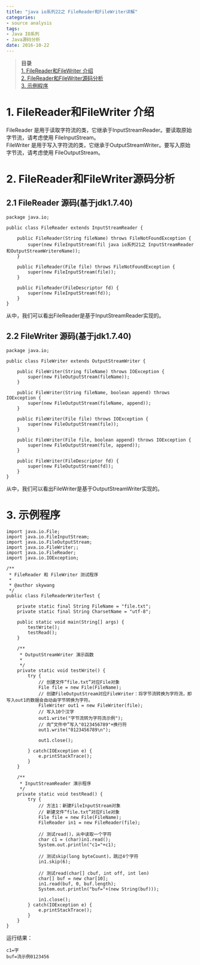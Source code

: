 ```yaml
---
title: "java io系列22之 FileReader和FileWriter详解"
categories: 
- source analysis
tags: 
- Java IO系列
- Java源码分析
date: 2016-10-22
---
```


> **目录**  
[1. FileReader和FileWriter 介绍](#anchor1)   
[2. FileReader和FileWriter源码分析](#anchor2)   
[3. 示例程序](#anchor3)   


<a name="anchor1"></a>
# 1. FileReader和FileWriter 介绍

FileReader 是用于读取字符流的类，它继承于InputStreamReader。要读取原始字节流，请考虑使用 FileInputStream。  
FileWriter 是用于写入字符流的类，它继承于OutputStreamWriter。要写入原始字节流，请考虑使用 FileOutputStream。


 

<a name="anchor2"></a>
# 2. FileReader和FileWriter源码分析

## 2.1 FileReader 源码(基于jdk1.7.40)

    package java.io;

    public class FileReader extends InputStreamReader {

        public FileReader(String fileName) throws FileNotFoundException {
            super(new FileInputStream(fil java io系列21之 InputStreamReader和OutputStreamWritereName));
        }

        public FileReader(File file) throws FileNotFoundException {
            super(new FileInputStream(file));
        }

        public FileReader(FileDescriptor fd) {
            super(new FileInputStream(fd));
        }
    }

从中，我们可以看出FileReader是基于InputStreamReader实现的。 

## 2.2 FileWriter 源码(基于jdk1.7.40)

    package java.io;

    public class FileWriter extends OutputStreamWriter {

        public FileWriter(String fileName) throws IOException {
            super(new FileOutputStream(fileName));
        }

        public FileWriter(String fileName, boolean append) throws IOException {
            super(new FileOutputStream(fileName, append));
        }

        public FileWriter(File file) throws IOException {
            super(new FileOutputStream(file));
        }

        public FileWriter(File file, boolean append) throws IOException {
            super(new FileOutputStream(file, append));
        }

        public FileWriter(FileDescriptor fd) {
            super(new FileOutputStream(fd));
        }
    }

从中，我们可以看出FileWriter是基于OutputStreamWriter实现的。


<a name="anchor3"></a>
# 3. 示例程序

    import java.io.File;
    import java.io.FileInputStream;
    import java.io.FileOutputStream;
    import java.io.FileWriter;;
    import java.io.FileReader;
    import java.io.IOException;

    /**
     * FileReader 和 FileWriter 测试程序
     *
     * @author skywang
     */
    public class FileReaderWriterTest {

        private static final String FileName = "file.txt";
        private static final String CharsetName = "utf-8";

        public static void main(String[] args) {
            testWrite();
            testRead();
        }

        /**
         * OutputStreamWriter 演示函数
         *
         */
        private static void testWrite() {
            try {
                // 创建文件“file.txt”对应File对象
                File file = new File(FileName);
                // 创建FileOutputStream对应FileWriter：将字节流转换为字符流，即写入out1的数据会自动由字节转换为字符。
                FileWriter out1 = new FileWriter(file);
                // 写入10个汉字
                out1.write("字节流转为字符流示例");
                // 向“文件中”写入"0123456789"+换行符
                out1.write("0123456789\n");

                out1.close();

            } catch(IOException e) {
                e.printStackTrace();
            }
        }

        /**
         * InputStreamReader 演示程序
         */
        private static void testRead() {
            try {
                // 方法1：新建FileInputStream对象
                // 新建文件“file.txt”对应File对象
                File file = new File(FileName);
                FileReader in1 = new FileReader(file);

                // 测试read()，从中读取一个字符
                char c1 = (char)in1.read();
                System.out.println("c1="+c1);

                // 测试skip(long byteCount)，跳过4个字符
                in1.skip(6);

                // 测试read(char[] cbuf, int off, int len)
                char[] buf = new char[10];
                in1.read(buf, 0, buf.length);
                System.out.println("buf="+(new String(buf)));

                in1.close();
            } catch(IOException e) {
                e.printStackTrace();
            }
        }
    }

运行结果：

    c1=字
    buf=流示例0123456

